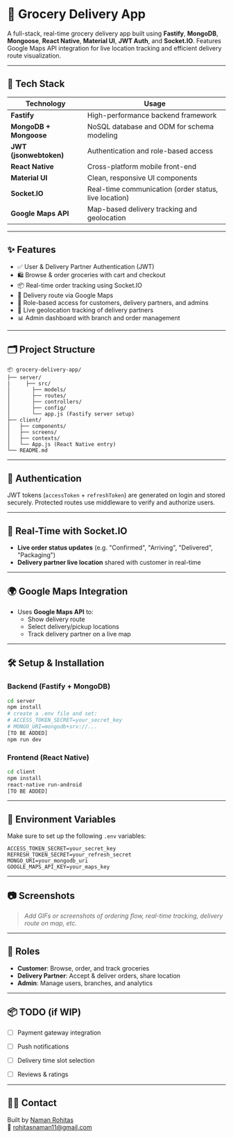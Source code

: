 # 🛒 Grocery Delivery App

A full-stack, real-time grocery delivery app built using **Fastify**, **MongoDB**, **Mongoose**, **React Native**, **Material UI**, **JWT Auth**, and **Socket.IO**. Features Google Maps API integration for live location tracking and efficient delivery route visualization.

---

## 🚀 Tech Stack

| Technology        | Usage                                 |
|-------------------|----------------------------------------|
| **Fastify**        | High-performance backend framework     |
| **MongoDB + Mongoose** | NoSQL database and ODM for schema modeling |
| **JWT (jsonwebtoken)** | Authentication and role-based access |
| **React Native**   | Cross-platform mobile front-end       |
| **Material UI**    | Clean, responsive UI components       |
| **Socket.IO**      | Real-time communication (order status, live location) |
| **Google Maps API**| Map-based delivery tracking and geolocation |

---

## ✨ Features

- ✅ User & Delivery Partner Authentication (JWT)
- 🛍️ Browse & order groceries with cart and checkout
- 📦 Real-time order tracking using Socket.IO
- 🧭 Delivery route via Google Maps
- 🔐 Role-based access for customers, delivery partners, and admins
- 📍 Live geolocation tracking of delivery partners
- 📊 Admin dashboard with branch and order management

---

## 🗂️ Project Structure

```
📦 grocery-delivery-app/
├── server/
|     ├── src/ 
│       ├── models/
│       ├── routes/
│       ├── controllers/
│       ├── config/
│       └── app.js (Fastify server setup)
├── client/
│   ├── components/
│   ├── screens/
│   ├── contexts/
│   └── App.js (React Native entry)
└── README.md
```

---

## 🔐 Authentication

JWT tokens (`accessToken` + `refreshToken`) are generated on login and stored securely. Protected routes use middleware to verify and authorize users.

---

## 🔄 Real-Time with Socket.IO

- **Live order status updates** (e.g. "Confirmed", "Arriving", "Delivered", "Packaging")
- **Delivery partner live location** shared with customer in real-time

---

## 🌍 Google Maps Integration

- Uses **Google Maps API** to:
  - Show delivery route
  - Select delivery/pickup locations
  - Track delivery partner on a live map 
---

## 🛠️ Setup & Installation

### Backend (Fastify + MongoDB)

```bash
cd server
npm install
# create a .env file and set:
# ACCESS_TOKEN_SECRET=your_secret_key
# MONGO_URI=mongodb+srv://...
[TO BE ADDED]
npm run dev
```

### Frontend (React Native)

```bash
cd client
npm install
react-native run-android
[TO BE ADDED]
```

---

## 📌 Environment Variables

Make sure to set up the following `.env` variables:

```env
ACCESS_TOKEN_SECRET=your_secret_key
REFRESH_TOKEN_SECRET=your_refresh_secret
MONGO_URI=your_mongodb_uri
GOOGLE_MAPS_API_KEY=your_maps_key
```

---

## 📷 Screenshots

> _Add GIFs or screenshots of ordering flow, real-time tracking, delivery route on map, etc._

---

## 👥 Roles

- **Customer**: Browse, order, and track groceries
- **Delivery Partner**: Accept & deliver orders, share location
- **Admin**: Manage users, branches, and analytics

---

## 📦 TODO (if WIP)

- [ ] Payment gateway integration
- [ ] Push notifications
- [ ] Delivery time slot selection
- [ ] Reviews & ratings


---

## 🙋‍♂️ Contact

Built by [Naman Rohitas](https://github.com/namanr09)  
📧 rohitasnaman11@gmail.com  
